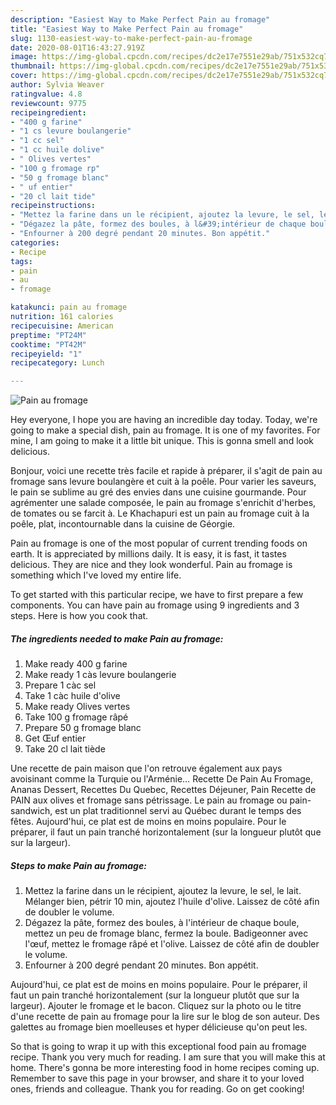 ```yaml
---
description: "Easiest Way to Make Perfect Pain au fromage"
title: "Easiest Way to Make Perfect Pain au fromage"
slug: 1130-easiest-way-to-make-perfect-pain-au-fromage
date: 2020-08-01T16:43:27.919Z
image: https://img-global.cpcdn.com/recipes/dc2e17e7551e29ab/751x532cq70/pain-au-fromage-photo-principale-de-la-recette.jpg
thumbnail: https://img-global.cpcdn.com/recipes/dc2e17e7551e29ab/751x532cq70/pain-au-fromage-photo-principale-de-la-recette.jpg
cover: https://img-global.cpcdn.com/recipes/dc2e17e7551e29ab/751x532cq70/pain-au-fromage-photo-principale-de-la-recette.jpg
author: Sylvia Weaver
ratingvalue: 4.8
reviewcount: 9775
recipeingredient:
- "400 g farine"
- "1 cs levure boulangerie"
- "1 cc sel"
- "1 cc huile dolive"
- " Olives vertes"
- "100 g fromage rp"
- "50 g fromage blanc"
- " uf entier"
- "20 cl lait tide"
recipeinstructions:
- "Mettez la farine dans un le récipient, ajoutez la levure, le sel, le lait. Mélanger bien, pétrir 10 min, ajoutez l&#39;huile d&#39;olive. Laissez de côté afin de doubler le volume."
- "Dégazez la pâte, formez des boules, à l&#39;intérieur de chaque boule, mettez un peu de fromage blanc, fermez la boule. Badigeonner avec l&#39;œuf, mettez le fromage râpé et l&#39;olive. Laissez de côté afin de doubler le volume."
- "Enfourner à 200 degré pendant 20 minutes. Bon appétit."
categories:
- Recipe
tags:
- pain
- au
- fromage

katakunci: pain au fromage 
nutrition: 161 calories
recipecuisine: American
preptime: "PT24M"
cooktime: "PT42M"
recipeyield: "1"
recipecategory: Lunch

---
```



![Pain au fromage](https://img-global.cpcdn.com/recipes/dc2e17e7551e29ab/751x532cq70/pain-au-fromage-photo-principale-de-la-recette.jpg)

Hey everyone, I hope you are having an incredible day today. Today, we're going to make a special dish, pain au fromage. It is one of my favorites. For mine, I am going to make it a little bit unique. This is gonna smell and look delicious.

Bonjour, voici une recette très facile et rapide à préparer, il s&#39;agit de pain au fromage sans levure boulangère et cuit à la poêle. Pour varier les saveurs, le pain se sublime au gré des envies dans une cuisine gourmande. Pour agrémenter une salade composée, le pain au fromage s&#39;enrichit d&#39;herbes, de tomates ou se farcit à. Le Khachapuri est un pain au fromage cuit à la poêle, plat, incontournable dans la cuisine de Géorgie.

Pain au fromage is one of the most popular of current trending foods on earth. It is appreciated by millions daily. It is easy, it is fast, it tastes delicious. They are nice and they look wonderful. Pain au fromage is something which I've loved my entire life.


To get started with this particular recipe, we have to first prepare a few components. You can have pain au fromage using 9 ingredients and 3 steps. Here is how you cook that.

<!--inarticleads1-->

##### The ingredients needed to make Pain au fromage:

1. Make ready 400 g farine
1. Make ready 1 càs levure boulangerie
1. Prepare 1 càc sel
1. Take 1 càc huile d&#39;olive
1. Make ready  Olives vertes
1. Take 100 g fromage râpé
1. Prepare 50 g fromage blanc
1. Get  Œuf entier
1. Take 20 cl lait tiède


Une recette de pain maison que l&#39;on retrouve également aux pays avoisinant comme la Turquie ou l&#39;Arménie… Recette De Pain Au Fromage, Ananas Dessert, Recettes Du Quebec, Recettes Déjeuner, Pain Recette de PAIN aux olives et fromage sans pétrissage. Le pain au fromage ou pain-sandwich, est un plat traditionnel servi au Québec durant le temps des fêtes. Aujourd&#39;hui, ce plat est de moins en moins populaire. Pour le préparer, il faut un pain tranché horizontalement (sur la longueur plutôt que sur la largeur). 

<!--inarticleads2-->

##### Steps to make Pain au fromage:

1. Mettez la farine dans un le récipient, ajoutez la levure, le sel, le lait. Mélanger bien, pétrir 10 min, ajoutez l&#39;huile d&#39;olive. Laissez de côté afin de doubler le volume.
1. Dégazez la pâte, formez des boules, à l&#39;intérieur de chaque boule, mettez un peu de fromage blanc, fermez la boule. Badigeonner avec l&#39;œuf, mettez le fromage râpé et l&#39;olive. Laissez de côté afin de doubler le volume.
1. Enfourner à 200 degré pendant 20 minutes. Bon appétit.


Aujourd&#39;hui, ce plat est de moins en moins populaire. Pour le préparer, il faut un pain tranché horizontalement (sur la longueur plutôt que sur la largeur). Ajouter le fromage et le bacon. Cliquez sur la photo ou le titre d&#39;une recette de pain au fromage pour la lire sur le blog de son auteur. Des galettes au fromage bien moelleuses et hyper délicieuse qu&#39;on peut les. 

So that is going to wrap it up with this exceptional food pain au fromage recipe. Thank you very much for reading. I am sure that you will make this at home. There's gonna be more interesting food in home recipes coming up. Remember to save this page in your browser, and share it to your loved ones, friends and colleague. Thank you for reading. Go on get cooking!
